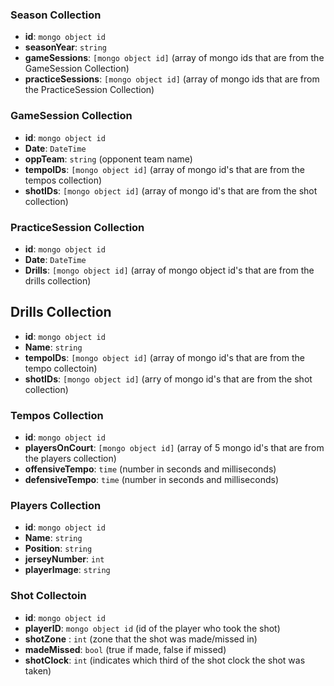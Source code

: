 ### Season Collection

- **id**: `mongo object id`
- **seasonYear**: `string`
- **gameSessions**: `[mongo object id]` (array of mongo ids that are from the GameSession Collection)
- **practiceSessions**: `[mongo object id]` (array of mongo ids that are from the PracticeSession Collection)


### GameSession Collection

- **id**: `mongo object id`
- **Date**: `DateTime`
- **oppTeam**: `string` (opponent team name)
- **tempoIDs**: `[mongo object id]` (array of mongo id's that are from the tempos collection)
- **shotIDs**: `[mongo object id]` (array of mongo id's that are from the shot collection)

### PracticeSession Collection

- **id**: `mongo object id`
- **Date**: `DateTime`
- **Drills**: `[mongo object id]` (array of mongo object id's that are from the drills collection)

## Drills Collection

- **id**: `mongo object id`
- **Name**: `string`
- **tempoIDs**: `[mongo object id]` (array of mongo id's that are from the tempo collectoin)
- **shotIDs**: `[mongo object id]` (arry of mongo id's that are from the shot collection)

### Tempos Collection

- **id**: `mongo object id`
- **playersOnCourt**: `[mongo object id]` (array of 5 mongo id's that are from the players collection)
- **offensiveTempo**: `time` (number in seconds and milliseconds)
- **defensiveTempo**: `time` (number in seconds and milliseconds)

### Players Collection

- **id**: `mongo object id`
- **Name**: `string`
- **Position**: `string`
- **jerseyNumber**: `int`
- **playerImage**: `string`

### Shot Collectoin

- **id**: `mongo object id`
- **playerID**: `mongo object id` (id of the player who took the shot)
- **shotZone** : `int` (zone that the shot was made/missed in)
- **madeMissed**: `bool` (true if made, false if missed)
- **shotClock**: `int` (indicates which third of the shot clock the shot was taken)
